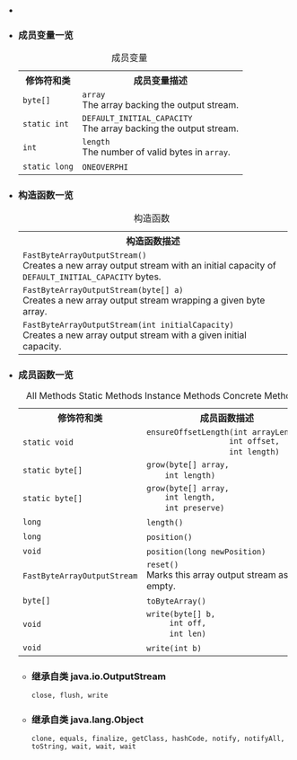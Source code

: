 <div class="summary">
<ul class="blockList">
<li class="blockList">

<li class="blockList"><a name="field.summary">
<!--   -->
</a>
<h3>成员变量一览</h3>
<table class="memberSummary" border="0" cellpadding="3" cellspacing="0" summary="Field Summary table, listing fields, and an explanation">
<caption><span>成员变量</span><span class="tabEnd"> </span></caption>
<tr>
<th>修饰符和类</th>
<th>成员变量描述</th>
</tr>
<tr class="altColor">
<td class="colFirst"><code>byte[]</code></td>
<td class="colLast"><code><span class="memberNameLink"><a >array</a></span></code>
<div class="block">The array backing the output stream.</div>
</td>
</tr>
<tr class="rowColor">
<td class="colFirst"><code>static int</code></td>
<td class="colLast"><code><span class="memberNameLink"><a >DEFAULT_INITIAL_CAPACITY</a></span></code>
<div class="block">The array backing the output stream.</div>
</td>
</tr>
<tr class="altColor">
<td class="colFirst"><code>int</code></td>
<td class="colLast"><code><span class="memberNameLink"><a >length</a></span></code>
<div class="block">The number of valid bytes in <a ><code>array</code></a>.</div>
</td>
</tr>
<tr class="rowColor">
<td class="colFirst"><code>static long</code></td>
<td class="colLast"><code><span class="memberNameLink"><a >ONEOVERPHI</a></span></code> </td>
</tr>
</table>
</li>
</ul>
<!-- ======== CONSTRUCTOR SUMMARY ======== -->
<ul class="blockList">
<li class="blockList"><a name="constructor.summary">
<!--   -->
</a>
<h3>构造函数一览</h3>
<table class="memberSummary" border="0" cellpadding="3" cellspacing="0" summary="Constructor Summary table, listing constructors, and an explanation">
<caption><span>构造函数</span><span class="tabEnd"> </span></caption>
<tr>
<th>构造函数描述</th>
</tr>
<tr class="altColor">
<td class="colOne"><code><span class="memberNameLink"><a >FastByteArrayOutputStream</a></span>()</code>
<div class="block">Creates a new array output stream with an initial capacity of <a ><code>DEFAULT_INITIAL_CAPACITY</code></a> bytes.</div>
</td>
</tr>
<tr class="rowColor">
<td class="colOne"><code><span class="memberNameLink"><a >FastByteArrayOutputStream</a></span>(byte[] a)</code>
<div class="block">Creates a new array output stream wrapping a given byte array.</div>
</td>
</tr>
<tr class="altColor">
<td class="colOne"><code><span class="memberNameLink"><a >FastByteArrayOutputStream</a></span>(int initialCapacity)</code>
<div class="block">Creates a new array output stream with a given initial capacity.</div>
</td>
</tr>
</table>
</li>
</ul>
<!-- ========== METHOD SUMMARY =========== -->
<ul class="blockList">
<li class="blockList"><a name="method.summary">
<!--   -->
</a>
<h3>成员函数一览</h3>
<table class="memberSummary" border="0" cellpadding="3" cellspacing="0" summary="Method Summary table, listing methods, and an explanation">
<caption><span id="t0" class="activeTableTab"><span>All Methods</span><span class="tabEnd"> </span></span><span id="t1" class="tableTab"><span><a >Static Methods</a></span><span class="tabEnd"> </span></span><span id="t2" class="tableTab"><span><a >Instance Methods</a></span><span class="tabEnd"> </span></span><span id="t4" class="tableTab"><span><a >Concrete Methods</a></span><span class="tabEnd"> </span></span></caption>
<tr>
<th>修饰符和类</th>
<th>成员函数描述</th>
</tr>
<tr id="i0" class="altColor">
<td class="colFirst"><code>static void</code></td>
<td class="colLast"><code><span class="memberNameLink"><a >ensureOffsetLength</a></span>(int arrayLength,
                  int offset,
                  int length)</code> </td>
</tr>
<tr id="i1" class="rowColor">
<td class="colFirst"><code>static byte[]</code></td>
<td class="colLast"><code><span class="memberNameLink"><a >grow</a></span>(byte[] array,
    int length)</code> </td>
</tr>
<tr id="i2" class="altColor">
<td class="colFirst"><code>static byte[]</code></td>
<td class="colLast"><code><span class="memberNameLink"><a >grow</a></span>(byte[] array,
    int length,
    int preserve)</code> </td>
</tr>
<tr id="i3" class="rowColor">
<td class="colFirst"><code>long</code></td>
<td class="colLast"><code><span class="memberNameLink"><a >length</a></span>()</code> </td>
</tr>
<tr id="i4" class="altColor">
<td class="colFirst"><code>long</code></td>
<td class="colLast"><code><span class="memberNameLink"><a >position</a></span>()</code> </td>
</tr>
<tr id="i5" class="rowColor">
<td class="colFirst"><code>void</code></td>
<td class="colLast"><code><span class="memberNameLink"><a >position</a></span>(long newPosition)</code> </td>
</tr>
<tr id="i6" class="altColor">
<td class="colFirst"><code><a  title="class in cn.nukkit.nbt.stream">FastByteArrayOutputStream</a></code></td>
<td class="colLast"><code><span class="memberNameLink"><a >reset</a></span>()</code>
<div class="block">Marks this array output stream as empty.</div>
</td>
</tr>
<tr id="i7" class="rowColor">
<td class="colFirst"><code>byte[]</code></td>
<td class="colLast"><code><span class="memberNameLink"><a >toByteArray</a></span>()</code> </td>
</tr>
<tr id="i8" class="altColor">
<td class="colFirst"><code>void</code></td>
<td class="colLast"><code><span class="memberNameLink"><a >write</a></span>(byte[] b,
     int off,
     int len)</code> </td>
</tr>
<tr id="i9" class="rowColor">
<td class="colFirst"><code>void</code></td>
<td class="colLast"><code><span class="memberNameLink"><a >write</a></span>(int b)</code> </td>
</tr>
</table>
<ul class="blockList">
<li class="blockList"><a name="methods.inherited.from.class.java.io.OutputStream">
<!--   -->
</a>
<h3>继承自类 java.io.<a  title="class or interface in java.io">OutputStream</a></h3>
<code><a  title="class or interface in java.io">close</a>, <a  title="class or interface in java.io">flush</a>, <a  title="class or interface in java.io">write</a></code></li>
</ul>
<ul class="blockList">
<li class="blockList"><a name="methods.inherited.from.class.java.lang.Object">
<!--   -->
</a>
<h3>继承自类 java.lang.<a  title="class or interface in java.lang">Object</a></h3>
<code><a  title="class or interface in java.lang">clone</a>, <a  title="class or interface in java.lang">equals</a>, <a  title="class or interface in java.lang">finalize</a>, <a  title="class or interface in java.lang">getClass</a>, <a  title="class or interface in java.lang">hashCode</a>, <a  title="class or interface in java.lang">notify</a>, <a  title="class or interface in java.lang">notifyAll</a>, <a  title="class or interface in java.lang">toString</a>, <a  title="class or interface in java.lang">wait</a>, <a  title="class or interface in java.lang">wait</a>, <a  title="class or interface in java.lang">wait</a></code></li>
</ul>
</li>
</ul>
</li>
</ul>
</div>
